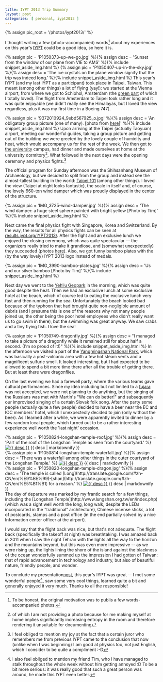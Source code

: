 ```yaml
---
title: IYPT 2013 Trip Summary
layout: post
categories: [ personal, iypt2013 ]
---
```


{% assign pic_root = '/photos/iypt2013/' %}

I thought writing a few (photo-accompanied) words[^photos] about my experiences on this year's [IYPT](http://iypt.org/) could be a good idea, so here it is.

[^photos]: To be honest, the original motivation was to publis a few words-accompanied photos.

<!--more-->


{% assign pic = 'P1050373-up-we-go.jpg' %}{% assign desc = 'Sunset from the window of our plane from VIE to AMS' %}{% include snippet_aside_img.html %}
{% assign pic = 'P1050407-up-in-the-sky.jpg' %}{% assign desc = 'The ice crystals on the plane window signify that the trip was indeed long.' %}{% include snippet_aside_img.html %}
This year's IYPT (and my last IYPT as a participant) took place in Taipei, Taiwan. This meant (among other things) a lot of flying (yay!): we started at the Vienna airport, from where we got to Schiphol, Amsterdam (the [green part](http://www.schiphol.nl/Reizigers/OpSchiphol/SchipholAirportPark.htm) of which I totally loved). The flight from Amsterdam to Taipei took rather long and it was quite enjoyable (we didn't really see the Himalayas, but I loved the view regardless, plus it was my first time in a Boeing 747).

{% assign pic = '9372010924_9ebd567925_o.jpg' %}{% assign desc = 'An obligatory group picture (one of many). \[photo from [here](http://www.flickr.com/photos/2013iypt/9372010924/in/set-72157634798038975)\]' %}{% include snippet_aside_img.html %}
Upon arriving at the Taipei (actually Taoyuan) airport, meeting our wonderful guides, taking a group picture and getting out of the building we were greeted by the lovely couple of humidity and heat, which would accompany us for the rest of the week. We then got to [the university](http://www.yzu.edu.tw/index_en.html) campus, had dinner and made ourselves at home at the university dormitory[^entropy]. What followed in the next days were the opening ceremony and physics fights.[^feng]

[^entropy]: of which I am not providing a photo because for me making myself at home implies significantly increasing entropy in the room and therefore rendering it unsuitable for documenting

[^feng]: I feel obliged to mention my joy at the fact that a certain juror who remembers me from previous IYPT came to the conclusion that now (unlike when I was beginning) I am good at physics too, not just English, which I consider to be quite a compliment :-D

The official program for Sunday afternoon was the Shihsanhang Museum of Archaeology, but we decided to split from the group and instead see the almost-tallest building in the world: [Taipei 101](http://en.wikipedia.org/wiki/Taipei_101) (among other things). I loved the view (Taipei at night looks fantastic), the scale in itself and, of course, the lovely 660-ton wind damper which was proudly displayed in the center of the structure.

{% assign pic = 'IMG_3725-wind-damper.jpg' %}{% assign desc = 'The wind damper: a huge steel sphere painted with bright yellow \[Photo by Tim\]' %}{% include snippet_aside_img.html %}

Next came the final physics fight with Singapore, Korea and Switzerland. By the way, the results for all physics fights can be seen at [results.iypt.org/IYPT2013/](http://results.iypt.org/IYPT2013/). After the fight and an exclusive lunch we enjoyed the closing ceremony, which was quite spectacular — the organizers really tried to make it grandiose, and (somewhat unexpectedly) they succeeded (photos [here](http://www.flickr.com/photos/2013iypt/sets/72157634883869225/)). Also, we got funny bamboo plates with the (by the way lovely) IYPT 2013 logo instead of medals.

{% assign pic = 'IMG_3990-bamboo-plates.jpg' %}{% assign desc = 'Us and our silver bamboo \[Photo by Tim\]' %}{% include snippet_aside_img.html %}

Next day we went to the [Yehliu Geopark](http://www.ylgeopark.org.tw/ENG/info/YlIntroduction_en.aspx) in the morning, which was quite good despite the heat. Then we had an exclusive lunch at some exclusive hotel at the beach, which of course led to eating the exclusive lunch very fast and then running for the sea. Unfortunately the beach looked bad because of the typhoon that had brought quite non-negligible amount of debris (and I presume this is one of the reasons why not many people joined us, the other being the poor hotel employees who didn't really want us to go swim in there), but the swimming was great anyway. We saw crabs and a tiny flying fish. I love the sea!

{% assign pic = 'P1050749-dragonfly.jpg' %}{% assign desc = "I managed to take a picture of a dragonfly while it remained still for about half a second. (I'm so proud of it!)" %}{% include snippet_aside_img.html %}
In the afternoon we visited a part of the [Yangmingshan National Park](http://english.ymsnp.gov.tw/index.php?option=com_content&view=featured&gp=0&Itemid=104), which was basically a post-volcanic area with a few hot steam vents and a magnificent sulfuric smell. It looked interesting, but I had expected to be allowed to spend a bit more time there after all the trouble of getting there. But at least there were dragonflies.

On the last evening we had a farewell party, where the various teams gave cultural performances. Since my idea including but not limited to a [fujara](http://en.wikipedia.org/wiki/Fujara) was not accepted, we were not planning to do anything, but the singing of the Russians was met with Martin's "We can do better!" and subsequently our improvised singing of a certain Slovak folk song. After the party some people (actually quite a few people) decided to have a beer near the EC and IOC members' hotel, which I unexpectedly decided to join (only without the beer). As I learned after a while, we were apparently invited to dinner by a few random local people, which turned out to be a rather interesting experience well worth the 'last night' occasion.

<aside class="image">
	<div style="float: left;">
		{% assign pic = 'P1050824-longshan-temple-roof.jpg' %}{% assign desc = 'Part of the roof of the Longshan Temple as seen from the courtyard.' %}
		<a href="{{ pic_root }}/m/{{ pic }}"><img alt="{{ desc }}" src="{{ pic_root }}/t/{{ pic }}" /></a>
		{{ desc | markdownify }}
	</div>
	<div style="float: left;">
		{% assign pic = 'P1050814-longshan-temple-waterfall.jpg' %}{% assign desc = 'There was a waterfall among other things in the outer courtyard of the Longshan Temple.' %}
		<a href="{{ pic_root }}/m/{{ pic }}"><img alt="{{ desc }}" src="{{ pic_root }}/t/{{ pic }}" /></a>
		{{ desc | markdownify }}
	</div>
	<div style="float: left;">
		{% assign pic = 'P1050820-longshan-temple-dragon.jpg' %}{% assign desc = 'The temple is called [Long](http://translate.google.com/#zh-CN/en/%E9%BE%99)-[shan](http://translate.google.com/#zh-CN/en/%E5%B1%B1) for a reason.' %}
		<a href="{{ pic_root }}/m/{{ pic }}"><img alt="{{ desc }}" src="{{ pic_root }}/t/{{ pic }}" /></a>
		{{ desc | markdownify }}
	</div>
</aside>
The day of departure was marked by my frantic search for a few things, including the [Longshan Temple](http://www.lungshan.org.tw/en/index.php) (which was a sight well worth the long, long walk, despite the LEDs incorporated in the "traditional" architecture), Chinese incense sticks, a lot of postcards, stamps and a post office (in the end partially solved by a nice Information center officer at the airport).

I would say that the flight back was nice, but that's not adequate. The flight back (specifically the takeoff at night) was breathtaking. I was amazed back in 2011 when I saw the night Tehran with the lights all the way to the horizon and the mountains beyond, but this was even more impressive -- as we were rising up, the lights lining the shore of the island against the blackness of the ocean wonderfully summed up the impression I had gotten of Taiwan: that of rapid advancement in technology and industry, but also of beautiful nature, friendly people, and wonder.

To conclude my <del>presentation</del><ins>post</ins>, this year's IYPT was great -- I met some wonderful people[^tim], saw some very cool things, learned quite a bit and generally enjoyed it very much. Thanks to all the responsible!

[^tim]: I also feel obliged to mention my friend Tim, who I have managed to stalk throughout the whole week without him getting annoyed :D To be a bit more serious: it was really good that such a great person was around, he made this IYPT even better.

